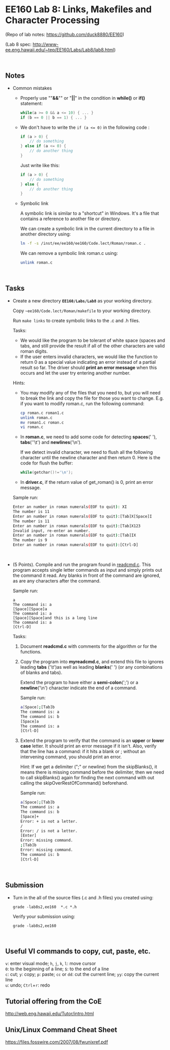 # EE160 Lab 8: Links, Makefiles and Character Processing 

(Repo of lab notes: <https://github.com/duck8880/EE160>)

(Lab 8 spec: <http://www-ee.eng.hawaii.edu/~tep/EE160/Labs/Lab8/lab8.html>)

​     

## Notes

- Common mistakes

  - Properly use ""**&&**"" or "**||**" in the condition in **while()** or **if()** statement: 

    ```c
    while(a >= 0 && a <= 10) { ... }
    if (b == 0 || b == 1) { ... }
    ```

  - We don't have to write the `if (a <= 0)` in the following code : 

     ```c
     if (a > 0) {
         // do something
     } else if (a <= 0) {
         // do another thing
     }
     ```
     Just write like this:

     ```c
     if (a > 0) {
         // do something
     } else {
         // do another thing
     }
     ```

  - Symbolic link

     A symbolic link is similar to a "shortcut" in Windows. It's a file that contains a reference to another file or directory.

     We can create a symbolic link in the current directory to a file in another directory using:

     ```bash
     ln -f -s /inst/ee/ee160/ee160/Code.lect/Roman/roman.c .
     ```

     We can remove a symbolic link roman.c using:

     ```bash
     unlink roman.c
     ```





​     

## Tasks

- Create a new directory **`EE160/Labs/Lab8`** as your working directory.

  Copy `~ee160/Code.lect/Roman/makefile` to your working directory.

  Run `make links` to create symbolic links to the .c and .h files.

  Tasks: 

  - We would like the program to be tolerant of white space (spaces and tabs, and still provide the result if all of the other characters are valid roman digits.
  - If the user enters invalid characters, we would like the function to return 0 as a special value indicating an error instead of a partial result so far.  The driver should **print an error message** when this occurs and let the user try entering another number. 

  Hints:

  - You may modify any of the files that you need to, but you will need to break the link and copy the file for those you want to change. E.g. if you want to modify roman.c, run the following command:

    ```bash
    cp roman.c roman1.c
    unlink roman.c
    mv roman1.c roman.c
    vi roman.c
    ```

  - In **roman.c**, we need to add some code for detecting **spaces**(' '), **tabs**(''\t') and **newlines**('\n').

    If we detect invalid character, we need to flush all the following character until the newline character and then return 0. Here is the code for flush the buffer:

    ```c
    while(getchar()!='\n');
    ```

  - In **driver.c**, if the return value of  get_roman() is 0, print an error message.

  Sample run:

  ```bash
  Enter an number in roman numerals(EOF to quit): XI
  The number is 11
  Enter an number in roman numerals(EOF to quit):[Tab]X[Space]I
  The number is 11
  Enter an number in roman numerals(EOF to quit):[Tab]X123
  Invalid input, re-enter an number.
  Enter an number in roman numerals(EOF to quit):[Tab]IX
  The number is 9
  Enter an number in roman numerals(EOF to quit):[Ctrl-D]
  ```

  ​


- (5 Points). Compile and run the program found in [readcmd.c](http://www-ee.eng.hawaii.edu/~tep/EE160/Labs/Lab8/readcmd.c). This program accepts single letter commands as input and simply prints out the command it read. Any blanks in front of the command are ignored, as are any characters after the command.

  Sample run:

  ```dash
  a
  The command is: a
  [Space][Space]a
  The command is: a
  [Space][Space]and this is a long line
  The command is: a
  [Ctrl-D]
  ```

  Tasks: 

  1. Document **readcmd.c** with comments for the algorithm or for the functions.

  2. Copy the program into **myreadcmd.c**, and extend this file to ignores leading **tabs** ('\t')as well as leading **blanks**(' ') (or any combinations of blanks and tabs). 

     Extend the program to have either a **semi-colon**(';') or a **newline**('\n') character indicate the end of a command. 

     Sample run:

     ```bash
     a[Space];[Tab]b
     The command is: a
     The command is: b
     [Space]a
     The command is: a
     [Ctrl-D]
     ```

  3. Extend the program to verify that the command is an **upper** or **lower case** letter. It should print an error message if it isn't. Also, verify that the line has a command: if it hits a blank or ; without an intervening command, you should print an error. 

     Hint: If we get a delimiter (";" or newline) from the skipBlanks(), it means there is missing command before the delimiter, then we need to call skipBlanks() again for finding the next command with out calling the skipOverRestOfCommand() beforehand. 

     Sample run:

     ```bash
     a[Space];[Tab]b
     The command is: a
     The command is: b
     [Space]+
     Error: + is not a letter.
     /
     Error: / is not a letter.
     [Enter]
     Error: missing command.
     ;[Tab]b
     Error: missing command.
     The command is: b
     [Ctrl-D]
     ```

     ​




## Submission

- Turn in the all of the source files (.c and .h files) you created using:

  `grade -lab8s2,ee160  *.c *.h`  

  Verify your submission using:

  `grade -lab8s2,ee160`  


   ​

## Useful VI commands to copy, cut, paste, etc.

  `v`: enter visual mode;    `h`, `j`, `k`, `l`: move cursor  
  `0`: to the beginning of a line;    `$`: to the end of a line  
  `c`: cut;    `y`: copy;    `p`: paste;    `cc` or `dd`: cut the current line;    `yy`: copy the current line  
  `u`: undo;    `Ctrl`+`r`: redo

## Tutorial offering from the CoE

<http://web.eng.hawaii.edu/Tutor/intro.html>

## Unix/Linux Command Cheat Sheet

<https://files.fosswire.com/2007/08/fwunixref.pdf>
